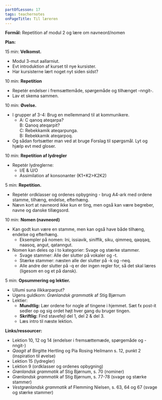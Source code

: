 ```yaml
---
partOfLesson: 17
tags: teachernotes
onPageTitle: Til læreren
---
```

**Formål:** Repetition af modul 2 og lære om navneord/nomen

**Plan:**

15 min: **Velkomst.**

- Modul 3-mut aallarniut.
- Evt introduktion af kurset til nye kursister.
- Har kursisterne lært noget nyt siden sidst?

10 min: **Repetition**

- Repetér endelser i fremsættemåde, spørgemåde og tilhænget -nngit-.
- Lav et skema sammen.

10 min: **Øvelse.**

- I grupper af 3-4: Brug en mellemmand til at kommunikere.
    - A: C qanoq ateqarpa?<br>B: Qanoq ateqarpit?<br>C: Rebekkamik ateqarpunga.<br>B: Rebekkamik ateqarpoq.
- Og sådan fortsætter man ved at bruge Forslag til spørgsmål. Lyt og hjælp evt med gloser.

10 min: **Repetition af lydregler**

- Repetér lydreglerne:
    - I/E & U/O
    - Assimilation af konsonanter (K1+K2>K2K2)

5 min: **Repetition.**

- Repetér ordklasser og ordenes opbygning - brug A4-ark med ordene stamme, tilhæng, endelse, efterhæng.
- Nævn kort at navneord ikke kun er ting, men også kan være begreber, navne og danske tillægsord.

10 min: **Nomen (navneord)**

- Kan godt kun være en stamme, men kan også have både tilhæng, endelse og efterhæng.
    - Eksempler på nomen: Ini, issiavik, siniffik, siku, qimmeq, qaqqaq, naasoq, angut, qatanngut.
- Nomen kan deles op i to kategorier: Svage og stærke stammer.
    - Svage stammer: Alle der slutter på vokaler og -t.
    - Stærke stammer: næsten alle der slutter på -k og -neq.
    - Alle andre der slutter på -q er der ingen regler for, så det skal læres (ligesom en og et på dansk).

5 min: **Opsummering og lektier.**

- Ullumi suna ilikkarparput?
- Ugens guldkorn: *Grønlandsk grammatik* af Stig Bjørnum
- Lektier:
    - **Mundtlig:** Lær ordene for nogle af tingene i hjemmet. Sæt fx post-it sedler op og sig ordet højt hver gang du bruger tingen.
    - **Skriftlig:** Find stavefejl del 1, del 2 & del 3.
    - Læs intro til næste lektion.

**Links/ressourcer:**

- Lektion 10, 12 og 14 (endelser i fremsættemæde, spørgemåde og -nngit-)
- *Qaagit* af Birgitte Hertling og Pia Rosing Heilmann s. 12, punkt 2 (inspiration til øvelse)
- Lektion 15 (lydregler)
- Lektion 9 (ordklasser og ordenes opbygning)
- *Grønlandsk grammatik* af Stig Bjørnum, s. 70 (nominer)
- *Grønlandsk grammatik* af Stig Bjørnum, s. 77-78 (svage og stærke stammer)
- *Vestgrønlandsk grammatik* af Flemming Nielsen, s. 63, 64 og 67 (svage og stærke stammer)